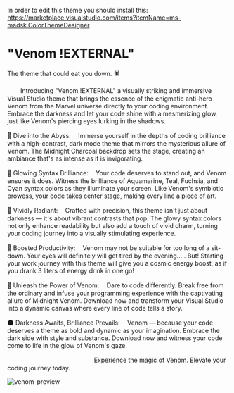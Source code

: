 In order to edit this theme you should install this: https://marketplace.visualstudio.com/items?itemName=ms-madsk.ColorThemeDesigner



# "Venom !EXTERNAL"
The theme that could eat you down. 🕷

ㅤ ㅤIntroducing "Venom !EXTERNAL" a visually striking and immersive Visual Studio theme that brings the essence of the enigmatic anti-hero Venom from the Marvel universe directly to your coding environment. Embrace the darkness and let your code shine with a mesmerizing glow, just like Venom's piercing eyes lurking in the shadows.

🌌 Dive into the Abyss: ㅤImmerse yourself in the depths of coding brilliance with a high-contrast, dark mode theme that mirrors the mysterious allure of Venom. The Midnight Charcoal backdrop sets the stage, creating an ambiance that's as intense as it is invigorating.

💎 Glowing Syntax Brilliance: ㅤYour code deserves to stand out, and Venom ensures it does. Witness the brilliance of Aquamarine, Teal, Fuchsia, and Cyan syntax colors as they illuminate your screen. Like Venom's symbiotic prowess, your code takes center stage, making every line a piece of art.

🌈 Vividly Radiant: ㅤCrafted with precision, this theme isn't just about darkness — it's about vibrant contrasts that pop. The glowy syntax colors not only enhance readability but also add a touch of vivid charm, turning your coding journey into a visually stimulating experience.

🚀 Boosted Productivity: ㅤVenom may not be suitable for too long of a sit-down. Your eyes will definitely will get tired by the evening..... But! Starting your work journey with this theme will give you a cosmic energy boost, as if you drank 3 liters of energy drink in one go!

🌟 Unleash the Power of Venom: ㅤDare to code differently. Break free from the ordinary and infuse your programming experience with the captivating allure of Midnight Venom. Download now and transform your Visual Studio into a dynamic canvas where every line of code tells a story.

🌑 Darkness Awaits, Brilliance Prevails: ㅤVenom — because your code deserves a theme as bold and dynamic as your imagination. Embrace the dark side with style and substance. Download now and witness your code come to life in the glow of Venom's gaze.

ㅤ ㅤㅤㅤㅤㅤㅤㅤㅤㅤㅤㅤㅤㅤㅤExperience the magic of Venom. Elevate your coding journey today.

![venom-preview](https://github.com/lxcalbxy/Venom-EXTERNAL-VSTheme-/assets/71847945/7c7511e2-f1e1-4e9d-b367-907b0d13d048)

